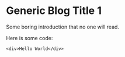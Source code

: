 # Generic Blog Title 1

Some boring introduction that no one will read.

Here is some code:
```
<div>Hello World</div>
```
